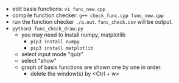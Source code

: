 - edit basis functions: `vi func_new.cpp`
- compile function checker: `g++ check_func.cpp func_new.cpp`
- run the function checker `./a.out`. `func_check.csv` will be output.
- `python3 func_check_draw.py`
	- you may need to install numpy, matplotlib
		- `pip3 install numpy`
		- `pip3 install matplotlib`
	- select input mode "quiz"
	- select "show"
	- graph of basis functions are shown one by one in order. 
		- delete the window(s) by <Ctrl + w>
